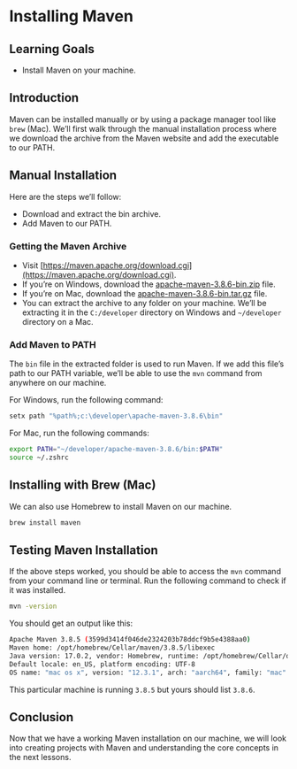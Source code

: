 # Installing Maven

## Learning Goals

- Install Maven on your machine.

## Introduction

Maven can be installed manually or by using a package manager tool like `brew`
(Mac). We’ll first walk through the manual installation process where we
download the archive from the Maven website and add the executable to our PATH.

## Manual Installation

Here are the steps we’ll follow:

- Download and extract the bin archive.
- Add Maven to our PATH.

### Getting the Maven Archive

- Visit
  [https://maven.apache.org/download.cgi](https://maven.apache.org/download.cgi).
- If you’re on Windows, download the
  [apache-maven-3.8.6-bin.zip](https://dlcdn.apache.org/maven/maven-3/3.8.6/binaries/apache-maven-3.8.6-bin.zip)
  file.
- If you’re on Mac, download the
  [apache-maven-3.8.6-bin.tar.gz](https://dlcdn.apache.org/maven/maven-3/3.8.6/binaries/apache-maven-3.8.6-bin.tar.gz)
  file.
- You can extract the archive to any folder on your machine. We’ll be extracting
  it in the `C:/developer` directory on Windows and `~/developer` directory on a
  Mac.

### Add Maven to PATH

The `bin` file in the extracted folder is used to run Maven. If we add this
file’s path to our PATH variable, we’ll be able to use the `mvn` command from
anywhere on our machine.

For Windows, run the following command:

```bash
setx path "%path%;c:\developer\apache-maven-3.8.6\bin"
```

For Mac, run the following commands:

```bash
export PATH="~/developer/apache-maven-3.8.6/bin:$PATH"
source ~/.zshrc
```

## Installing with Brew (Mac)

We can also use Homebrew to install Maven on our machine.

```bash
brew install maven
```

## Testing Maven Installation

If the above steps worked, you should be able to access the `mvn` command from
your command line or terminal. Run the following command to check if it was
installed.

```bash
mvn -version
```

You should get an output like this:

```bash
Apache Maven 3.8.5 (3599d3414f046de2324203b78ddcf9b5e4388aa0)
Maven home: /opt/homebrew/Cellar/maven/3.8.5/libexec
Java version: 17.0.2, vendor: Homebrew, runtime: /opt/homebrew/Cellar/openjdk/17.0.2/libexec/openjdk.jdk/Contents/Home
Default locale: en_US, platform encoding: UTF-8
OS name: "mac os x", version: "12.3.1", arch: "aarch64", family: "mac"
```

This particular machine is running `3.8.5` but yours should list `3.8.6`.

## Conclusion

Now that we have a working Maven installation on our machine, we will look into
creating projects with Maven and understanding the core concepts in the next
lessons.
